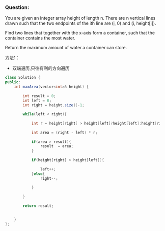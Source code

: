 ### Question:
You are given an integer array height of length n. There are n vertical lines drawn such that the two endpoints of the ith line are (i, 0) and (i, height[i]).

Find two lines that together with the x-axis form a container, such that the container contains the most water.

Return the maximum amount of water a container can store.


方法1：
- 双端遍历,只往有利的方向遍历

```cs
class Solution {
public:
    int maxArea(vector<int>& height) {
        
        int result = 0;
        int left = 0;
        int right = height.size()-1;
        
        while(left < right){
            
            int r = height[right] > height[left]?height[left]:height[right];
            
            int area = (right - left) * r;
            
            if(area > result){
                result  = area;
            }
            
            if(height[right] > height[left]){
                
                left++;
            }else{
                right--;
                
            }
            
        }
        
        return result;
        
        
    }
};
```
